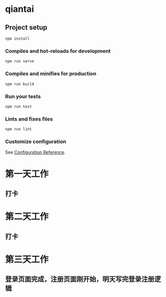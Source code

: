 # qiantai

## Project setup

```
npm install
```

### Compiles and hot-reloads for development

```
npm run serve
```

### Compiles and minifies for production

```
npm run build
```

### Run your tests

```
npm run test
```

### Lints and fixes files

```
npm run lint
```

### Customize configuration

See [Configuration Reference](https://cli.vuejs.org/config/).

# 第一天工作

## 打卡

# 第二天工作

## 打卡

# 第三天工作

## 登录页面完成，注册页面刚开始，明天写完登录注册逻辑
